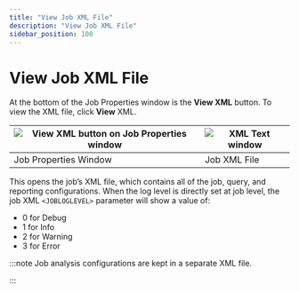 ```yaml
---
title: "View Job XML File"
description: "View Job XML File"
sidebar_position: 100
---
```


# View Job XML File

At the bottom of the Job Properties window is the **View XML** button. To view the XML file, click
**View** XML.

| ![View XML button on Job Properties window](/img/product_docs/accessanalyzer/11.6/admin/jobs/job/properties/viewxmlbutton.webp) | ![XML Text window](/img/product_docs/accessanalyzer/11.6/admin/jobs/job/properties/viewxml.webp) |
| ----------------------------------------------------------------------------------------------------------------------------------------------------- | ---------------------------------------------------------------------------------------------------------------------- |
| Job Properties Window                                                                                                                                 | Job XML File                                                                                                           |

This opens the job’s XML file, which contains all of the job, query, and reporting configurations.
When the log level is directly set at job level, the job XML `<JOBLOGLEVEL>` parameter will show a
value of:

- 0 for Debug
- 1 for Info
- 2 for Warning
- 3 for Error

:::note
Job analysis configurations are kept in a separate XML file.

:::
